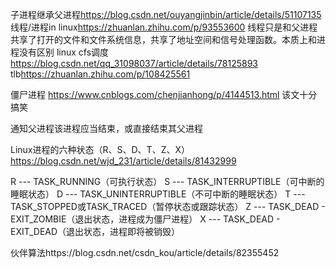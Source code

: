 子进程继承父进程<https://blog.csdn.net/ouyangjinbin/article/details/51107135>
线程/进程in linux<https://zhuanlan.zhihu.com/p/93553600>
线程只是和父进程共享了打开的文件和文件系统信息，共享了地址空间和信号处理函数。本质上和进程没有区别
linux cfs调度<https://blog.csdn.net/qq_31098037/article/details/78125893>
tlb<https://zhuanlan.zhihu.com/p/108425561>

僵尸进程 <https://www.cnblogs.com/chenjianhong/p/4144513.html> 该文十分搞笑

通知父进程该进程应当结束，或直接结束其父进程

Linux进程的六种状态（R、S、D、T、Z、X） <https://blog.csdn.net/wjd_231/article/details/81432999>

R --- TASK_RUNNING（可执行状态）
S --- TASK_INTERRUPTIBLE（可中断的睡眠状态）
D --- TASK_UNINTERRUPTIBLE（不可中断的睡眠状态）
T --- TASK_STOPPED或TASK_TRACED（暂停状态或跟踪状态）
Z --- TASK_DEAD - EXIT_ZOMBIE（退出状态，进程成为僵尸进程）
X --- TASK_DEAD - EXIT_DEAD（退出状态，进程即将被销毁）



伙伴算法https://blog.csdn.net/csdn_kou/article/details/82355452

